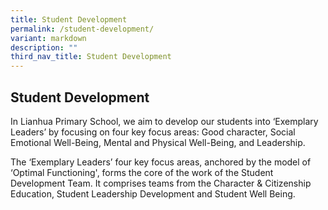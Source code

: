 ```yaml
---
title: Student Development
permalink: /student-development/
variant: markdown
description: ""
third_nav_title: Student Development
---
```

<h2><strong>Student Development</strong></h2>
<p>In Lianhua Primary School, we aim to develop our students into ‘Exemplary
Leaders’ by focusing on four key focus areas: Good character, Social Emotional Well-Being,
Mental and Physical Well-Being, and Leadership.</p>
<p></p>
<p>The ‘Exemplary Leaders’ four key focus areas, anchored by the model of
‘Optimal Functioning', forms the core of the work of the Student Development
Team. It comprises teams from the Character &amp; Citizenship Education, Student Leadership Development and Student Well Being. </p>
<p></p>